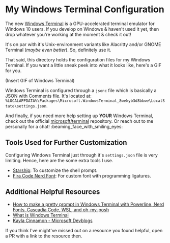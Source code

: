 # My Windows Terminal Configuration

The new [Windows Terminal][Windows Terminal] is a GPU-accelerated terminal emulator for Windows 10 users. If you develop on Windows & haven't used it yet, then drop whatever you're working at the moment & check it out!

It's on par with it's Unix-environment variants like Alacritty and/or GNOME Terminal (_maybe even better_). So, definitely use it.

That said, this directory holds the configuration files for my Windows Terminal. If you want a little sneak peek into what it looks like, here's a GIF for you.

<!-- TODO -->
(Insert GIF of Windows Terminal)

Windows Terminal is configured through a `jsonc` file which is basically a JSON with Comments file. It's located at: `%LOCALAPPDATA%\Packages\Microsoft.WindowsTerminal_8wekyb3d8bbwe\LocalState\settings.json`.

And finally, if you need more help setting up **YOUR** Windows Terminal, check out the official [microsoft/terminal][Windows Terminal] repository. Or reach out to me personally for a chat! :beaming_face_with_smiling_eyes:

## Tools Used for Further Customization

Configuring Windows Terminal just through it's `settings.json` file is very limiting. Hence, here are the some extra tools I use.

- [Starship][Starship]: To customize the shell prompt.
- [Fira Code Nerd Font][Fira Code NF]: For custom font with programming ligatures.

## Additional Helpful Resources

- [How to make a pretty prompt in Windows Terminal with Powerline, Nerd Fonts, Cascadia Code, WSL, and oh-my-posh][Scott Hanselman's Windows Terminal]
- [What is Windows Terminal][What is Windows Terminal]
- [Kayla Cinnamon - Microsoft Devblogs][Kayla Cinnamon]

If you think I've might've missed out on a resource you found helpful, open a PR with a link to the resource then.

<!-- Reference links -->
[Starship]: https://starship.rs/
[Fira Code NF]: https://github.com/ryanoasis/nerd-fonts/tree/master/patched-fonts/FiraCode
[Windows Terminal]: https://github.com/microsoft/terminal
[What is Windows Terminal]: https://docs.microsoft.com/en-us/windows/terminal/
[Kayla Cinnamon]: https://devblogs.microsoft.com/commandline/author/cinnamonmicrosoft-com/
[Scott Hanselman's Windows Terminal]: https://www.hanselman.com/blog/how-to-make-a-pretty-prompt-in-windows-terminal-with-powerline-nerd-fonts-cascadia-code-wsl-and-ohmyposh
